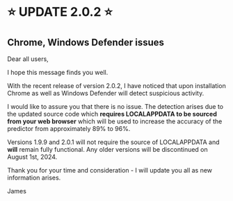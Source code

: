 # ⭐ UPDATE 2.0.2 ⭐

## Chrome, Windows Defender issues
Dear all users,

I hope this message finds you well.  

With the recent release of version 2.0.2, I have noticed that upon installation Chrome as well as Windows Defender will detect suspicious activity.

I would like to assure you that there is no issue. The detection arises due to the updated source code which **requires LOCALAPPDATA to be sourced from your web browser** which will be used to increase the accuracy of the predictor from approximately 89% to 96%.

Versions 1.9.9 and 2.0.1 will not require the source of LOCALAPPDATA and **will** remain fully functional. Any older versions will be discontinued on August 1st, 2024.

Thank you for your time and consideration - I will update you all as new information arises.

James

